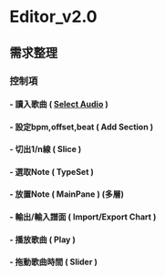# Editor_v2.0
## 需求整理
### 控制項
####  - 讀入歌曲    ( [Select Audio](https://github.com/team-seed/Editor/blob/master/Controls/SelectAudio.md) )
####  - 設定bpm,offset,beat ( Add Section )
####  - 切出1/n線 ( Slice )
####  - 選取Note ( TypeSet )
####  - 放置Note ( MainPane ) (多層)
####  - 輸出/輸入譜面 ( Import/Export Chart )
####  - 播放歌曲 ( Play )
####  - 拖動歌曲時間 ( Slider )
